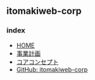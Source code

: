 ## itomakiweb-corp


### index

- [HOME](https://itomakiweb-corp.github.io/)
- [事業計画](https://itomakiweb-corp.github.io/corp/)
- [コアコンセプト](https://itomakiweb-corp.github.io/dev/)
- [GitHub: itomakiweb-corp](https://github.com/itomakiweb-corp/)

